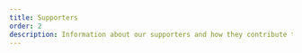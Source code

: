 ```yaml
---
title: Supporters
order: 2
description: Information about our supporters and how they contribute to our mission
---
```

